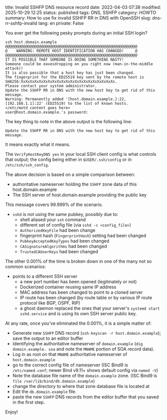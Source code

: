 title: Invalid SSHFP DNS resource record
date: 2022-04-03 07:38
modified: 2025-10-29 12:25
status: published
tags: DNS, SSHFP
category: HOWTO
summary: How to use fix invalid SSHFP RR in DNS with OpenSSH
slug: dns-rr-sshfp-invalid
lang: en
private: False

You ever get the following pesky prompts during an initial SSH login?

```console
ssh host.domain.example
@@@@@@@@@@@@@@@@@@@@@@@@@@@@@@@@@@@@@@@@@@@@@@@@@@@@@@@@@@@
@    WARNING: REMOTE HOST IDENTIFICATION HAS CHANGED!     @
@@@@@@@@@@@@@@@@@@@@@@@@@@@@@@@@@@@@@@@@@@@@@@@@@@@@@@@@@@@
IT IS POSSIBLE THAT SOMEONE IS DOING SOMETHING NASTY!
Someone could be eavesdropping on you right now (man-in-the-middle attack)!
It is also possible that a host key has just been changed.
The fingerprint for the ED25519 key sent by the remote host is
SHA256:XxXxXxXxXxXxXxXxXxXxXxXxXxXxXxXxXxXxXxXxXx.
Please contact your system administrator.
Update the SSHFP RR in DNS with the new host key to get rid of this message.
Warning: Permanently added '[host.domain.example.]:22,[192.168.1.1]:22' (ED25519) to the list of known hosts.
</etc/motd content goes here>
user@host.domain.example.'s password: 
```

The key thing to note in the above output is the following line:

```
Update the SSHFP RR in DNS with the new host key to get rid of this message.
```

It means exactly what it means.

The `VerifyHostKeyDNS yes` in your local SSH client config is what 
controls that output; the config being either in `$USER/.ssh/config` or in `/etc/ssh/ssh_config`.

The above decision is based on a simple comparison between:

* authoritative nameserver holding the `SSHFP` zone data of this host.domain.example
* The SSH server of host.domain.example providing the public key

This message covers 99.999% of the scenario.

* `sshd` is not using the same pubkey, possibly due to:
    * shell aliased your `ssh` command
    * different set of config file (via `sshd -c <config_file>`)
    * `AuthorizedKeyFile` had been change
    * fingerprint hash (`FingerprintHash`) setting had been changed
    * `PubkeyAcceptedKeyTypes` had been changed
    * `CASignatureAlgorithms` had been changed
    * `TrustedCAUserKeys` had been changed

The other 0.001% of the time is broken down in one of the many not so common scenarios:

* points to a different SSH server
    * a new port number has been opened (legitmately or not)
    * Dockerized container reusing same IP address
    * MAC address has been changed to point to a cloned server
    * IP route has been changed (by route table or by various IP route protocol like BGP, OSPF, RIP)
    * a ghost daemon replaced the ones that your server's `systemd start sshd.service` and is using its own SSH server public key.


At any rate, once you've eliminated the 0.001%, it is a simple matter of:

* Generate new `SSHFP` DNS record (`ssh-keyscan -r host.domain.example`); save the output to an editor buffer
* Identifying the authoritative nameserver of `domain.example` (`dig domain.example. soa` and note the `MNAME` portion of SOA record data).
* Log in as root on that `MNAME` authoritative nameserver of `host.domain.example`
* go to the correct config file of nameserver (ISC Bind9 is `/etc/named.conf`; newer Bind v9.11+ shows default config via `named -V`)
* Note the database file name of the `domain.example` zone. (ISC Bind9 is `file /var/lib/bind/db.domain.example`)
* change the directory to where that zone database file is located at
* Edit the `db.domain.example` file.
* paste the new `SSHFP` DNS records from the editor buffer that you saved in the first step.

Enjoy!
